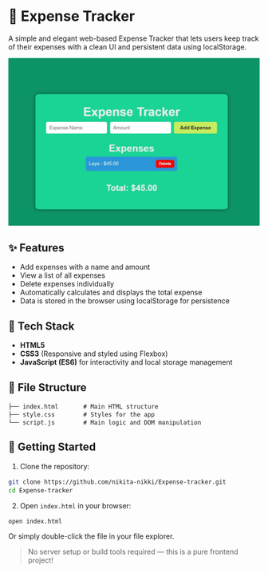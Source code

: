 # 💸 Expense Tracker

A simple and elegant web-based Expense Tracker that lets users keep track of their expenses with a clean UI and persistent data using localStorage.

![screenshot](ss.png.jpg)

## ✨ Features

- Add expenses with a name and amount
- View a list of all expenses
- Delete expenses individually
- Automatically calculates and displays the total expense
- Data is stored in the browser using localStorage for persistence

## 💠 Tech Stack

- **HTML5**
- **CSS3** (Responsive and styled using Flexbox)
- **JavaScript (ES6)** for interactivity and local storage management

## 📁 File Structure

```
├── index.html       # Main HTML structure
├── style.css        # Styles for the app
└── script.js        # Main logic and DOM manipulation
```

## 🚀 Getting Started

1. Clone the repository:

```bash
git clone https://github.com/nikita-nikki/Expense-tracker.git
cd Expense-tracker
```

2. Open `index.html` in your browser:

```bash
open index.html
```

Or simply double-click the file in your file explorer.

> No server setup or build tools required — this is a pure frontend project!


